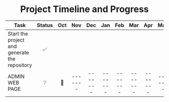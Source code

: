 <!-- markdownlint-disable MD033 -->
<!-- markdownlint-disable MD041 -->
<h1 align="center">Project Timeline and Progress</h1>

|Task                                       |Status     |Oct    |Nov    |Dec    |Jan    |Feb    |Mar    |Apr    |May    |Jun    |Jul    |Aug    |Sep    |Oct    |
|-------------------------------------------|:---------:|:-----:|:-----:|:-----:|:-----:|:-----:|:-----:|:-----:|:-----:|:-----:|:-----:|:-----:|:-----:|:-----:|
|Start the project and generate the repository|✅||
|ADMIN WEB PAGE                             |❔|🔵|-------|-------|-------|-------|-------|-------|-------|-------|-------|-------|-------|-------|